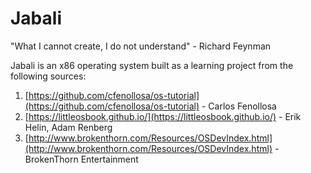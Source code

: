 # Jabali

"What I cannot create, I do not understand" - Richard Feynman

Jabali is an x86 operating system built as a learning project from the following sources:

1. [https://github.com/cfenollosa/os-tutorial](https://github.com/cfenollosa/os-tutorial) - Carlos Fenollosa
2. [https://littleosbook.github.io/](https://littleosbook.github.io/) - Erik Helin, Adam Renberg
3. [http://www.brokenthorn.com/Resources/OSDevIndex.html](http://www.brokenthorn.com/Resources/OSDevIndex.html) - BrokenThorn Entertainment 
